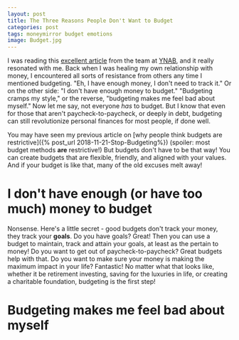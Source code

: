 ```yaml
---
layout: post
title: The Three Reasons People Don't Want to Budget
categories: post
tags: moneymirror budget emotions 
image: Budget.jpg
---
```


I was reading this [excellent article](https://www.youneedabudget.com/four-myths-that-could-be-holding-you-back-financially) from the team at [YNAB](https://www.ynab.com), and it really resonated with me. Back when I was healing my own relationship with money, I encountered all sorts of resistance from others any time I mentioned budgeting. "Eh, I have enough money, I don't need to track it." Or on the other side: "I don't have enough money to budget." "Budgeting cramps my style," or the reverse, "budgeting makes me feel bad about myself." Now let me say, not everyone *has* to budget. But I know that even for those that aren't paycheck-to-paycheck, or deeply in debt, budgeting can still revolutionize personal finances for most people, if done well.

<!--more-->

You may have seen my previous article on [why people think budgets are restrictive]({% post_url 2018-11-21-Stop-Budgeting%}) (spoiler: most budget methods **are** restrictive!) But budgets don't have to be that way! You can create budgets that are flexible, friendly, and aligned with your values. And if your budget is like that, many of the old excuses melt away!
# I don't have enough (or have too much) money to budget
Nonsense. Here's a little secret - good budgets don't track your money, they track your **goals**. Do you have goals? Great! Then you can use a budget to maintain, track and attain your goals, at least as the pertain to money! Do you want to get out of paycheck-to-paycheck? Great budgets help with that. Do you want to make sure your money is making the maximum impact in your life? Fantastic! No matter what that looks like, whether it be retirement investing, saving for the luxuries in life, or creating a charitable foundation, budgeting is the first step!
# Budgeting makes me feel bad about myself